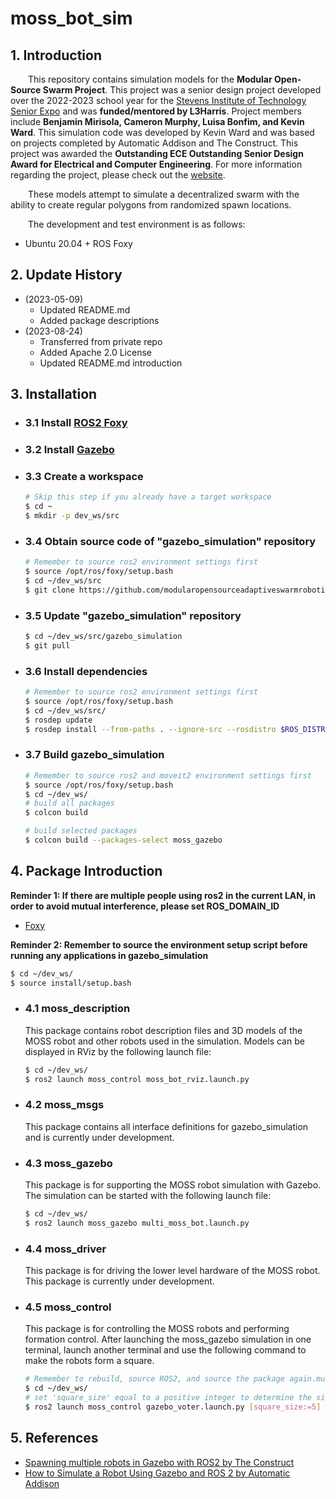 # moss_bot_sim
## 1. Introduction

&ensp;&ensp;&ensp;&ensp;This repository contains simulation models for the **Modular Open-Source Swarm Project**. This project was a senior design project developed over the 2022-2023 school year for the [Stevens Institute of Technology Senior Expo](https://www.stevens.edu/stevens-innovation-expo) and was **funded/mentored by L3Harris**. Project members include **Benjamin Mirisola, Cameron Murphy, Luisa Bonfim, and Kevin Ward**. This simulation code was developed by Kevin Ward and was based on projects completed by Automatic Addison and The Construct. This project was awarded the **Outstanding ECE Outstanding Senior Design Award for Electrical and Computer Engineering**. For more information regarding the project, please check out the [website](https://sites.google.com/stevens.edu/cpe423site/home?authuser=1).

&ensp;&ensp;&ensp;&ensp;These models attempt to simulate a decentralized swarm with the ability to create regular polygons from randomized spawn locations.

&ensp;&ensp;&ensp;&ensp;The development and test environment is as follows:
- Ubuntu 20.04 + ROS Foxy

## 2. Update History
- (2023-05-09)
    - Updated README.md
    - Added package descriptions
- (2023-08-24)
    - Transferred from private repo
    - Added Apache 2.0 License
    - Updated README.md introduction

## 3. Installation
- ### 3.1 Install [ROS2 Foxy](https://docs.ros.org/en/ros2_documentation/foxy/Installation.html) 

- ### 3.2 Install [Gazebo](https://classic.gazebosim.org/tutorials?tut=install_ubuntu)  

- ### 3.3 Create a workspace
    ```bash
    # Skip this step if you already have a target workspace
    $ cd ~
    $ mkdir -p dev_ws/src
    ```

- ### 3.4 Obtain source code of "gazebo_simulation" repository
    ```bash
    # Remember to source ros2 environment settings first
    $ source /opt/ros/foxy/setup.bash
    $ cd ~/dev_ws/src
    $ git clone https://github.com/modularopensourceadaptiveswarmrobotics/gazebo_simulation.git
    ```

- ### 3.5 Update "gazebo_simulation" repository 
    ```bash
    $ cd ~/dev_ws/src/gazebo_simulation
    $ git pull
    ```

- ### 3.6 Install dependencies
    ```bash
    # Remember to source ros2 environment settings first
    $ source /opt/ros/foxy/setup.bash
    $ cd ~/dev_ws/src/
    $ rosdep update
    $ rosdep install --from-paths . --ignore-src --rosdistro $ROS_DISTRO -y
    ```

- ### 3.7 Build gazebo_simulation
    ```bash
    # Remember to source ros2 and moveit2 environment settings first
    $ source /opt/ros/foxy/setup.bash
    $ cd ~/dev_ws/
    # build all packages
    $ colcon build
    
    # build selected packages
    $ colcon build --packages-select moss_gazebo
    ```

## 4. Package Introduction

__Reminder 1: If there are multiple people using ros2 in the current LAN, in order to avoid mutual interference, please set ROS_DOMAIN_ID__
  - [Foxy](https://docs.ros.org/en/ros2_documentation/foxy/Concepts/About-Domain-ID.html)

__Reminder 2: Remember to source the environment setup script before running any applications in gazebo_simulation__

```bash
$ cd ~/dev_ws/
$ source install/setup.bash
```

- ### 4.1 moss_description
    This package contains robot description files and 3D models of the MOSS robot and other robots used in the simulation. Models can be displayed in RViz by the following launch file:
    ```bash
    $ cd ~/dev_ws/
    $ ros2 launch moss_control moss_bot_rviz.launch.py
    ```


- ### 4.2 moss_msgs  
    This package contains all interface definitions for gazebo_simulation and is currently under development.

- ### 4.3 moss_gazebo
    This package is for supporting the MOSS robot simulation with Gazebo. The simulation can be started with the following launch file:
    ```bash
    $ cd ~/dev_ws/
    $ ros2 launch moss_gazebo multi_moss_bot.launch.py
    ```

- ### 4.4 moss_driver
    This package is for driving the lower level hardware of the MOSS robot. This package is currently under development.

- ### 4.5 moss_control
    This package is for controlling the MOSS robots and performing formation control. After launching the moss_gazebo simulation in one terminal, launch another terminal and use the following command to make the robots form a square.

    ```bash
    # Remember to rebuild, source ROS2, and source the package again.multi_moss_bot
    $ cd ~/dev_ws/
    # set 'square_size' equal to a positive integer to determine the side length of the resultant square (default = 5)
    $ ros2 launch moss_control gazebo_voter.launch.py [square_size:=5]
    ```
## 5. References
  - [Spawning multiple robots in Gazebo with ROS2 by The Construct](https://www.theconstructsim.com/spawning-multiple-robots-in-gazebo-with-ros2/)
  - [How to Simulate a Robot Using Gazebo and ROS 2 by Automatic Addison](https://automaticaddison.com/how-to-simulate-a-robot-using-gazebo-and-ros-2/#Test_Your_ROS_2_and_Gazebo_Integration)
